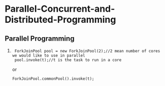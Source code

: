 # Parallel-Concurrent-and-Distributed-Programming

## Parallel Programming
1. ```
	ForkJoinPool pool = new ForkJoinPool(2);//2 mean number of cores we would like to use in parallel
	pool.invoke(t);//t is the task to run in a core
   ```

   or 
   ```
   ForkJoinPool.commonPool().invoke(t);
   ```